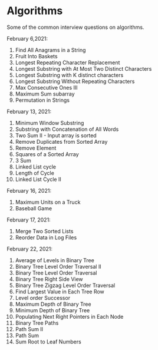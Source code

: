 # Algorithms
Some of the common interview questions on algorithms.

February 6,2021:

  1) Find All Anagrams in a String
  2) Fruit Into Baskets
  3) Longest Repeating Character Replacement
  4) Longest Substring with At Most Two Distinct Characters
  5) Longest Substring with K distinct characters
  6) Longest Substring Without Repeating Characters
  7) Max Consecutive Ones III
  8) Maximum Sum subarray
  9) Permutation in Strings

February 13, 2021:

  1) Minimum Window Substring
  2) Substring with Concatenation of All Words
  3) Two Sum II - Input array is sorted
  4) Remove Duplicates from Sorted Array
  5) Remove Element
  6) Squares of a Sorted Array
  7) 3 Sum
  8) Linked List cycle
  9) Length of Cycle
  10) Linked List Cycle II

February 16, 2021:

  1) Maximum Units on a Truck
  2) Baseball Game

February 17, 2021:

  1) Merge Two Sorted Lists
  2) Reorder Data in Log Files

February 22, 2021:

  1) Average of Levels in Binary Tree
  2) Binary Tree Level Order Traversal II
  3) Binary Tree Level Order Traversal
  4) Binary Tree Right Side View
  5) Binary Tree Zigzag Level Order Traversal
  6) Find Largest Value in Each Tree Row
  7) Level order Successor
  8) Maximum Depth of Binary Tree
  9) Minimum Depth of Binary Tree
 10) Populating Next Right Pointers in Each Node
 11) Binary Tree Paths
 12) Path Sum II
 13) Path Sum
 14) Sum Root to Leaf Numbers
